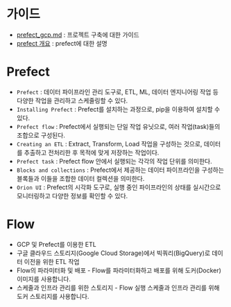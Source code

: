 # 가이드 
- [prefect_gcp.md](prefect_gcp.md) : 프로젝트 구축에 대한 가이드 
- [prefect 개요](https://github.com/mjs1995/muse-data-engineer/blob/main/doc/workflow/prefect_base.md) : prefect에 대한 설명 

# Prefect
- `Prefect` : 데이터 파이프라인 관리 도구로, ETL, ML, 데이터 엔지니어링 작업 등 다양한 작업을 관리하고 스케줄링할 수 있다.
- `Installing Prefect` : Prefect를 설치하는 과정으로, pip을 이용하여 설치할 수 있다.
- `Prefect flow` : Prefect에서 실행되는 단일 작업 유닛으로, 여러 작업(task)들의 조합으로 구성된다.
- `Creating an ETL` : Extract, Transform, Load 작업을 구성하는 것으로, 데이터를 추출하고 전처리한 후 목적에 맞게 저장하는 작업이다.
- `Prefect task` : Prefect flow 안에서 실행되는 각각의 작업 단위를 의미한다.
- `Blocks and collections` : Prefect에서 제공하는 데이터 파이프라인을 구성하는 블록들과 이들을 조합한 데이터 컬렉션을 의미한다.
- `Orion UI` : Prefect의 시각화 도구로, 실행 중인 파이프라인의 상태를 실시간으로 모니터링하고 다양한 정보를 확인할 수 있다.

# Flow 
- GCP 및 Prefect를 이용한 ETL
- 구글 클라우드 스토리지(Google Cloud Storage)에서 빅쿼리(BigQuery)로 데이터 이전을 위한 ETL 작업
- Flow의 파라미터화 및 배포 - Flow를 파라미터화하고 배포를 위해 도커(Docker) 이미지를 사용합니다.
- 스케줄과 인프라 관리를 위한 스토리지 - Flow 실행 스케줄과 인프라 관리를 위해 도커 스토리지를 사용합니다.
